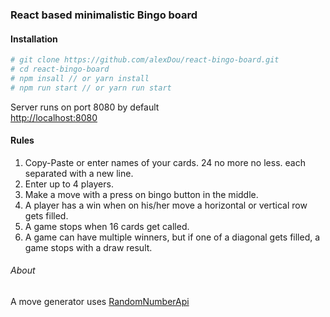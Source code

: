 ### React based minimalistic Bingo board

#### Installation

```bash
# git clone https://github.com/alexDou/react-bingo-board.git
# cd react-bingo-board
# npm insall // or yarn install
# npm run start // or yarn run start
```
Server runs on port 8080 by default <br /> 
[http://localhost:8080](http://localhost:8080)


#### Rules

1. Copy-Paste or enter names of your cards. 24 no more no less. each separated with a new line.
2. Enter up to 4 players.
3. Make a move with a press on bingo button in the middle.
4. A player has a win when on his/her move a horizontal or vertical row gets filled.
5. A game stops when 16 cards get called.
6. A game can have multiple winners, but if one of a diagonal gets filled, a game stops with a draw result.

###### About

A move generator uses [RandomNumberApi](http://www.randomnumberapi.com)
